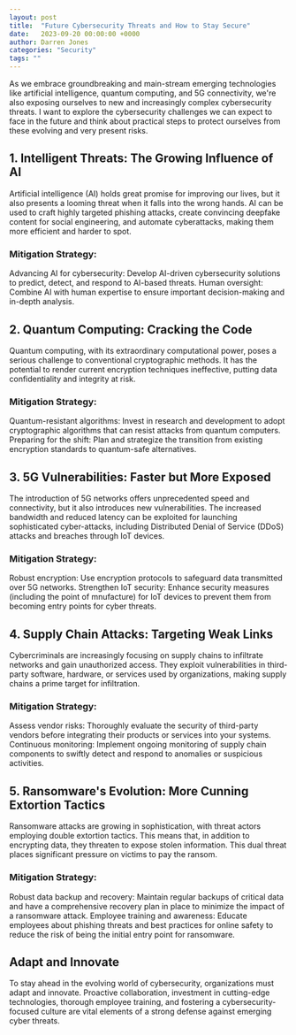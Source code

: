 ```yaml
---
layout: post
title:  "Future Cybersecurity Threats and How to Stay Secure"
date:   2023-09-20 00:00:00 +0000
author: Darren Jones
categories: "Security"
tags: ""
---
```

As we embrace groundbreaking and main-stream emerging technologies like artificial intelligence, quantum computing, and 5G connectivity, we're also exposing ourselves to new and increasingly complex cybersecurity threats. I want to explore the cybersecurity challenges we can expect to face in the future and think about practical steps to protect ourselves from these evolving and very present risks.

## 1. Intelligent Threats: The Growing Influence of AI

Artificial intelligence (AI) holds great promise for improving our lives, but it also presents a looming threat when it falls into the wrong hands. AI can be used to craft highly targeted phishing attacks, create convincing deepfake content for social engineering, and automate cyberattacks, making them more efficient and harder to spot.

### Mitigation Strategy:

Advancing AI for cybersecurity: Develop AI-driven cybersecurity solutions to predict, detect, and respond to AI-based threats.
Human oversight: Combine AI with human expertise to ensure important decision-making and in-depth analysis.

## 2. Quantum Computing: Cracking the Code

Quantum computing, with its extraordinary computational power, poses a serious challenge to conventional cryptographic methods. It has the potential to render current encryption techniques ineffective, putting data confidentiality and integrity at risk.

### Mitigation Strategy:

Quantum-resistant algorithms: Invest in research and development to adopt cryptographic algorithms that can resist attacks from quantum computers.
Preparing for the shift: Plan and strategize the transition from existing encryption standards to quantum-safe alternatives.

## 3. 5G Vulnerabilities: Faster but More Exposed

The introduction of 5G networks offers unprecedented speed and connectivity, but it also introduces new vulnerabilities. The increased bandwidth and reduced latency can be exploited for launching sophisticated cyber-attacks, including Distributed Denial of Service (DDoS) attacks and breaches through IoT devices.

### Mitigation Strategy:

Robust encryption: Use encryption protocols to safeguard data transmitted over 5G networks.
Strengthen IoT security: Enhance security measures (including the point of mnufacture) for IoT devices to prevent them from becoming entry points for cyber threats.

## 4. Supply Chain Attacks: Targeting Weak Links

Cybercriminals are increasingly focusing on supply chains to infiltrate networks and gain unauthorized access. They exploit vulnerabilities in third-party software, hardware, or services used by organizations, making supply chains a prime target for infiltration.

### Mitigation Strategy:

Assess vendor risks: Thoroughly evaluate the security of third-party vendors before integrating their products or services into your systems.
Continuous monitoring: Implement ongoing monitoring of supply chain components to swiftly detect and respond to anomalies or suspicious activities.

## 5. Ransomware's Evolution: More Cunning Extortion Tactics

Ransomware attacks are growing in sophistication, with threat actors employing double extortion tactics. This means that, in addition to encrypting data, they threaten to expose stolen information. This dual threat places significant pressure on victims to pay the ransom.

### Mitigation Strategy:

Robust data backup and recovery: Maintain regular backups of critical data and have a comprehensive recovery plan in place to minimize the impact of a ransomware attack.
Employee training and awareness: Educate employees about phishing threats and best practices for online safety to reduce the risk of being the initial entry point for ransomware.

## Adapt and Innovate

To stay ahead in the evolving world of cybersecurity, organizations must adapt and innovate. Proactive collaboration, investment in cutting-edge technologies, thorough employee training, and fostering a cybersecurity-focused culture are vital elements of a strong defense against emerging cyber threats.